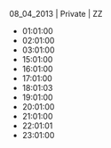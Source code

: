08_04_2013 | Private | ZZ 
* 01:01:00
* 02:01:00
* 03:01:00
* 15:01:00
* 16:01:00
* 17:01:00
* 18:01:03
* 19:01:00
* 20:01:00
* 21:01:00
* 22:01:01
* 23:01:00
